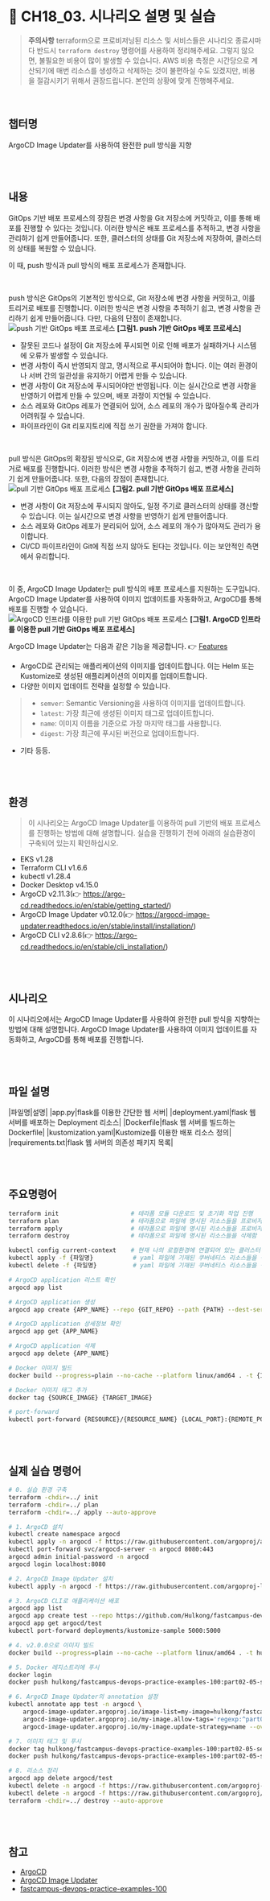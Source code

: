 # 🚀 CH18_03. 시나리오 설명 및 실습
> **주의사항**
terraform으로 프로비저닝된 리소스 및 서비스들은 시나리오 종료시마다 반드시 `terraform destroy` 명령어를 사용하여 정리해주세요. 그렇지 않으면, 불필요한 비용이 많이 발생할 수 있습니다. AWS 비용 측정은 시간당으로 계산되기에 매번 리소스를 생성하고 삭제하는 것이 불편하실 수도 있겠지만, 비용을 절감시키기 위해서 권장드립니다. 본인의 상황에 맞게 진행해주세요.

<br>

## 챕터명

ArgoCD Image Updater를 사용하여 완전한 pull 방식을 지향

<br><br>

## 내용

GitOps 기반 배포 프로세스의 장점은 변경 사항을 Git 저장소에 커밋하고, 이를 통해 배포를 진행할 수 있다는 것입니다. 이러한 방식은 배포 프로세스를 추적하고, 변경 사항을 관리하기 쉽게 만들어줍니다. 또한, 클러스터의 상태를 Git 저장소에 저장하여, 클러스터의 상태를 복원할 수 있습니다.

이 때, push 방식과 pull 방식의 배포 프로세스가 존재합니다.

<br>

push 방식은 GitOps의 기본적인 방식으로, Git 저장소에 변경 사항을 커밋하고, 이를 트리거로 배포를 진행합니다. 이러한 방식은 변경 사항을 추적하기 쉽고, 변경 사항을 관리하기 쉽게 만들어줍니다. 다만, 다음의 단점이 존재합니다.
![push 기반 GitOps 배포 프로세스](../../images/02-05-01-image.png)
**[그림1. push 기반 GitOps 배포 프로세스]**

- 잘못된 코드나 설정이 Git 저장소에 푸시되면 이로 인해 배포가 실패하거나 시스템에 오류가 발생할 수 있습니다.
- 변경 사항이 즉시 반영되지 않고, 명시적으로 푸시되어야 합니다. 이는 여러 환경이나 서버 간의 일관성을 유지하기 어렵게 만들 수 있습니다.
- 변경 사항이 Git 저장소에 푸시되어야만 반영됩니다. 이는 실시간으로 변경 사항을 반영하기 어렵게 만들 수 있으며, 배포 과정이 지연될 수 있습니다.
- 소스 레포와 GitOps 레포가 연결되어 있어, 소스 레포의 개수가 많아질수록 관리가 어려워질 수 있습니다.
- 파이프라인이 Git 리포지토리에 직접 쓰기 권한을 가져야 합니다.

<br>

pull 방식은 GitOps의 확장된 방식으로, Git 저장소에 변경 사항을 커밋하고, 이를 트리거로 배포를 진행합니다. 이러한 방식은 변경 사항을 추적하기 쉽고, 변경 사항을 관리하기 쉽게 만들어줍니다. 또한, 다음의 장점이 존재합니다.
![pull 기반 GitOps 배포 프로세스](../../images/02-05-02-image.png)
**[그림2. pull 기반 GitOps 배포 프로세스]**

- 변경 사항이 Git 저장소에 푸시되지 않아도, 일정 주기로 클러스터의 상태를 갱신할 수 있습니다. 이는 실시간으로 변경 사항을 반영하기 쉽게 만들어줍니다.
- 소스 레포와 GitOps 레포가 분리되어 있어, 소스 레포의 개수가 많아져도 관리가 용이합니다.
- CI/CD 파이프라인이 Git에 직접 쓰지 않아도 된다는 것입니다. 이는 보안적인 측면에서 유리합니다.

<br>

이 중, ArgoCD Image Updater는 pull 방식의 배포 프로세스를 지원하는 도구입니다. ArgoCD Image Updater를 사용하여 이미지 업데이트를 자동화하고, ArgoCD를 통해 배포를 진행할 수 있습니다.
![ArgoCD 인프라를 이용한 pull 기반 GitOps 배포 프로세스](../../images/02-05-03-image.png)
**[그림1. ArgoCD 인프라를 이용한 pull 기반 GitOps 배포 프로세스]**

ArgoCD Image Updater는 다음과 같은 기능을 제공합니다. 👉 [Features](https://argocd-image-updater.readthedocs.io/en/stable/#features)
- ArgoCD로 관리되는 애플리케이션의 이미지를 업데이트합니다. 이는 Helm 또는 Kustomize로 생성된 애플리케이션의 이미지를 업데이트합니다.
- 다양한 이미지 업데이트 전략을 설정할 수 있습니다.
> - `semver`: Semantic Versioning을 사용하여 이미지를 업데이트합니다.
> - `latest`: 가장 최근에 생성된 이미지 태그로 업데이트합니다.
> - `name`: 이미지 이름을 기준으로 가장 마지막 태그를 사용합니다.
> - `digest`: 가장 최근에 푸시된 버전으로 업데이트합니다.  
- 기타 등등.

<br><br>

## 환경

> 이 시나리오는 ArgoCD Image Updater를 이용하여 pull 기반의 배포 프로세스를 진행하는 방법에 대해 설명합니다. 실습을 진행하기 전에 아래의 실습환경이 구축되어 있는지 확인하십시오.

- EKS v1.28
- Terraform CLI v1.6.6
- kubectl v1.28.4
- Docker Desktop v4.15.0
- ArgoCD v2.11.3(👉 https://argo-cd.readthedocs.io/en/stable/getting_started/)
- ArgoCD Image Updater v0.12.0(👉 https://argocd-image-updater.readthedocs.io/en/stable/install/installation/)
- ArgoCD CLI v2.8.6(👉 https://argo-cd.readthedocs.io/en/stable/cli_installation/)

<br><br>

## 시나리오

이 시나리오에서는 ArgoCD Image Updater를 사용하여 완전한 pull 방식을 지향하는 방법에 대해 설명합니다. ArgoCD Image Updater를 사용하여 이미지 업데이트를 자동화하고, ArgoCD를 통해 배포를 진행합니다.

<br><br>

## 파일 설명
|파일명|설명|
|app.py|flask를 이용한 간단한 웹 서버|
|deployment.yaml|flask 웹 서버를 배포하는 Deployment 리소스|
|Dockerfile|flask 웹 서버를 빌드하는 Dockerfile|
|kustomization.yaml|Kustomize를 이용한 배포 리소스 정의|
|requirements.txt|flask 웹 서버의 의존성 패키지 목록|

<br><br>

## 주요명령어

```bash
terraform init                    # 테라폼 모듈 다운로드 및 초기화 작업 진행
terraform plan                    # 테라폼으로 파일에 명시된 리소스들을 프로비저닝 하기 전 확인단계
terraform apply                   # 테라폼으로 파일에 명시된 리소스들을 프로비저닝
terraform destroy                 # 테라폼으로 파일에 명시된 리소스들을 삭제함

kubectl config current-context    # 현재 나의 로컬환경에 연결되어 있는 클러스터 확인
kubectl apply -f {파일명}           # yaml 파일에 기재된 쿠버네티스 리소스들을 생성
kubectl delete -f {파일명}          # yaml 파일에 기재된 쿠버네티스 리소스들을 삭제

# ArgoCD application 리스트 확인
argocd app list

# ArgoCD application 생성
argocd app create {APP_NAME} --repo {GIT_REPO} --path {PATH} --dest-server {DEST_SERVER} --dest-namespace {DEST_NAMESPACE} 

# ArgoCD application 상세정보 확인
argocd app get {APP_NAME}

# ArgoCD application 삭제
argocd app delete {APP_NAME}

# Docker 이미지 빌드
docker build --progress=plain --no-cache --platform linux/amd64 . -t {IMAGE_NAME} -f {DOCKERFILE}

# Docker 이미지 태그 추가
docker tag {SOURCE_IMAGE} {TARGET_IMAGE}

# port-forward
kubectl port-forward {RESOURCE}/{RESOURCE_NAME} {LOCAL_PORT}:{REMOTE_PORT}
```

<br><br>

## 실제 실습 명령어

```bash
# 0. 실습 환경 구축
terraform -chdir=../ init
terraform -chdir=../ plan
terraform -chdir=../ apply --auto-approve

# 1. ArgoCD 설치
kubectl create namespace argocd
kubectl apply -n argocd -f https://raw.githubusercontent.com/argoproj/argo-cd/stable/manifests/install.yaml
kubectl port-forward svc/argocd-server -n argocd 8080:443
argocd admin initial-password -n argocd
argocd login localhost:8080

# 2. ArgoCD Image Updater 설치
kubectl apply -n argocd -f https://raw.githubusercontent.com/argoproj-labs/argocd-image-updater/stable/manifests/install.yaml

# 3. ArgoCD CLI로 애플리케이션 배포
argocd app list
argocd app create test --repo https://github.com/Hulkong/fastcampus-devops-practice-examples-100.git --path '02-강의준비/05-senario' --dest-server https://kubernetes.default.svc --dest-namespace default --sync-policy auto
argocd app get argocd/test
kubectl port-forward deployments/kustomize-sample 5000:5000

# 4. v2.0.0으로 이미지 빌드
docker build --progress=plain --no-cache --platform linux/amd64 . -t hulkong/fastcampus-devops-practice-examples-100:part02-05-senario-v2.0.0 -f Dockerfile

# 5. Docker 레지스트리에 푸시
docker login 
docker push hulkong/fastcampus-devops-practice-examples-100:part02-05-senario-v2.0.0

# 6. ArgoCD Image Updater의 annotation 설정
kubectl annotate app test -n argocd \
    argocd-image-updater.argoproj.io/image-list=my-image=hulkong/fastcampus-devops-practice-examples-100 \
    argocd-image-updater.argoproj.io/my-image.allow-tags='regexp:^part02-05-senario-v\d+\.\d+\.\d+$' \
    argocd-image-updater.argoproj.io/my-image.update-strategy=name --overwrite

# 7. 이미지 태그 및 푸시
docker tag hulkong/fastcampus-devops-practice-examples-100:part02-05-senario-v2.0.0 hulkong/fastcampus-devops-practice-examples-100:part02-05-senario-v2.0.1
docker push hulkong/fastcampus-devops-practice-examples-100:part02-05-senario-v2.0.1

# 8. 리소스 정리 
argocd app delete argocd/test
kubectl delete -n argocd -f https://raw.githubusercontent.com/argoproj-labs/argocd-image-updater/stable/manifests/install.yaml
kubectl delete -n argocd -f https://raw.githubusercontent.com/argoproj/argo-cd/stable/manifests/install.yaml
terraform -chdir=../ destroy --auto-approve
```

<br><br>

## 참고

- [ArgoCD](https://argo-cd.readthedocs.io/en/stable/)
- [ArgoCD Image Updater](https://argocd-image-updater.readthedocs.io/en/stable/)
- [fastcampus-devops-practice-examples-100](https://hub.docker.com/repository/docker/hulkong/fastcampus-devops-practice-examples-100)